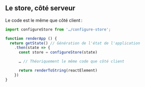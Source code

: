 ## Le store, côté serveur

Le code est le même que côté client :

```js
import configureStore from '…/configure-store';

function renderApp () {
  return getState() // Génération de l'état de l'application
    .then(state => {
      const store = configureStore(state)

      … // Théoriquement le même code que côté client

      return renderToString(reactElement)
    })
}
```

